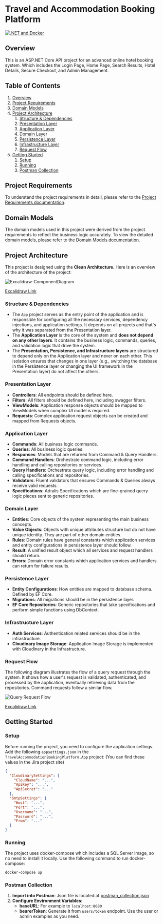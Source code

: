 # Travel and Accommodation Booking Platform

[![.NET and Docker](https://github.com/DotNetBackendTraining/travel-and-accommodation-booking-platform/actions/workflows/build-test-push.yml/badge.svg)](https://github.com/DotNetBackendTraining/travel-and-accommodation-booking-platform/actions/workflows/build-test-push.yml)

## Overview

This is an ASP.NET Core API project for an advanced online hotel booking system. Which includes the Login Page, Home
Page, Search Results, Hotel Details, Secure Checkout, and Admin Management.

## Table of Contents

1. [Overview](#overview)
2. [Project Requirements](#project-requirements)
3. [Domain Models](#domain-models)
4. [Project Architecture](#project-architecture)
    1. [Structure & Dependencies](#structure--dependencies)
    2. [Presentation Layer](#presentation-layer)
    3. [Application Layer](#application-layer)
    4. [Domain Layer](#domain-layer)
    5. [Persistence Layer](#persistence-layer)
    6. [Infrastructure Layer](#infrastructure-layer)
    7. [Request Flow](#request-flow)
5. [Getting Started](#getting-started)
    1. [Setup](#setup)
    2. [Running](#running)
    3. [Postman Collection](#postman-collection)

## Project Requirements

To understand the project requirements in detail, please refer to
the [Project Requirements documentation](assets/pages/ProjectRequirements.md).

## Domain Models

The domain models used in this project were derived from the project requirements to reflect the business logic
accurately.
To view the detailed domain models, please refer to the [Domain Models documentation](assets/pages/DomainModels.md).

## Project Architecture

This project is designed using the **Clean Architecture**.
Here is an overview of the architecture of the project:

![Excalidraw-ComponentDiagram](assets/diagrams/Excalidraw-ComponentDiagram.png)

[Excalidraw Link](https://excalidraw.com/#json=2KQ1qLnnBh6JigmvWwM-Q,Kyaa-b37jo4jAKrFqi_C-Q)

### Structure & Dependencies

- The `App` project serves as the entry point of the application and is responsible for configuring all the necessary
  services, dependency injections, and application settings.
  It depends on all projects and that's why it was separated from the Presentation layer.
- The **Application Layer** is the core of the system and **does not depend on any other layers**. It contains the
  business logic, commands, queries, and validation logic that drive the system.
- The **Presentation, Persistence, and Infrastructure layers** are structured to depend only on the Application layer
  and never on each other. This isolation ensures that changes in one layer (e.g., switching the database in the
  Persistence layer or changing the UI framework in the Presentation layer) do not affect the others.

### Presentation Layer

- **Controllers**: All endpoints should be defined here.
- **Filters**: All filters should be defined here, including swagger filters.
- **ViewModels**: Application response objects should be mapped to ViewModels when complex UI model is required.
- **Requests**: Complex application request objects can be created and mapped from Requests objects.

### **Application Layer**

- **Commands**: All business logic commands.
- **Queries**: All business logic queries.
- **Responses**: Models that are returned from Command & Query Handlers.
- **Command Handlers**: Orchestrate command logic, including error handling and calling repositories or services.
- **Query Handlers**: Orchestrate query logic, including error handling and calling specifications and repositories.
- **Validators**: Fluent validators that ensures Commands & Queries always receive valid requests.
- **Specifications**: Adralis Specifications which are fine-grained query logic pieces sent to generic repositories.

### **Domain Layer**

- **Entities**: Core objects of the system representing the main business concepts.
- **Value Objects**: Objects with unique attributes structure but do not have unique identity.
  They are part of other domain entities.
- **Rules**: Domain rules have general constants which application services and entity configurations in persistence
  layer should follow.
- **Result**: A unified result object which all services and request handlers should return.
- **Errors**: Domain error constants which application services and handlers can return for failure results.

### **Persistence Layer**

- **Entity Configurations**: How entities are mapped to database schema. Defined by EF Core.
- **Migrations**: All migrations should be in the persistence layer.
- **EF Core Repositories**: Generic repositories that take specifications and perform simple functions using DbContext.

### **Infrastructure Layer**

- **Auth Services**: Authentication related services should be in the infrastructure.
- **Cloudinary Image Storage**: Application Image Storage is implemented with Cloudinary in the Infrastructure.

### Request Flow

The following diagram illustrates the flow of a query request through the system. It shows how a user's request is
validated, authenticated, and processed by the application, eventually retrieving data from the repositories.
Command requests follow a similar flow.

![Query Request Flow](assets/diagrams/Excalidraw-QueryRequestFlow.png)

[Excalidraw Link](https://excalidraw.com/#json=CaKnYJd4sZyoX4xNqBI_Z,PlG81VPTs_YiamjrEmUCUA)

## Getting Started

### Setup

Before running the project, you need to configure the application settings.
Add the following `appsettings.json` in the `TravelAccommodationBookingPlatform.App` project:
(You can find these values in the Jira project site)

```json
{
  "CloudinarySettings": {
    "CloudName": "...",
    "ApiKey": "...",
    "ApiSecret": "..."
  },
  "SmtpSettings": {
    "Host": "...",
    "Port": "...",
    "Username": "...",
    "Password": "...",
    "From": "..."
  }
}
```

### Running

The project uses docker-compose which includes a SQL Server image, so no need to install it locally.
Use the following command to run docker-compose:

```bash
docker-compose up
```

### Postman Collection

1. **Import into Postman**: Json file is located at [postman_collection.json](assets/postman_collection.json)
2. **Configure Environment Variables**:
    - **baseURL**: For example to `localhost:8080`
    - **bearerToken**: Generate it from `users/token` endpoint. Use the user or admin examples as you need.
